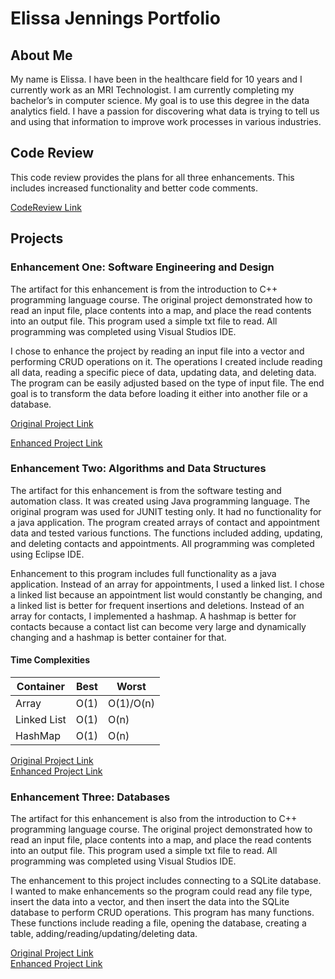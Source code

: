 # Elissa Jennings Portfolio

## About Me

My name is Elissa. I have been in the healthcare field for 10 years and I currently work as an MRI Technologist. I am currently completing my bachelor’s in computer science. My goal is to use this degree in the data analytics field. I have a passion for discovering what data is trying to tell us and using that information to improve work processes in various industries.

## Code Review

This code review provides the plans for all three enhancements. This includes increased functionality and better code comments.

[CodeReview Link](https://github.com/jenninge/CodeReview/raw/refs/heads/main/CodeReview.mp4)

## Projects

### Enhancement One: Software Engineering and Design

The artifact for this enhancement is from the introduction to C++ programming language course. The original project demonstrated how to read an input file, place contents into a map, and place the read contents into an output file. This program used a simple txt file to read.  All programming was completed using Visual Studios IDE.

I chose to enhance the project by reading an input file into a vector and performing CRUD operations on it. The operations I created include reading all data, reading a specific piece of data, updating data, and deleting data. The program can be easily adjusted based on the type of input file. The end goal is to transform the data before loading it either into another file or a database.

[Original Project Link](https://github.com/jenninge/jenninge.github.io/tree/main/OriginalForEnhancementOne)   

[Enhanced Project Link](https://github.com/jenninge/jenninge.github.io/tree/main/EnhancementOne)  

### Enhancement Two: Algorithms and Data Structures

The artifact for this enhancement is from the software testing and automation class. It was created using Java programming language. The original program was used for JUNIT testing only. It had no functionality for a java application. The program created arrays of contact and appointment data and tested various functions. The functions included adding, updating, and deleting contacts and appointments. All programming was completed using Eclipse IDE.   

Enhancement to this program includes full functionality as a java application. Instead of an array for appointments, I used a linked list. I chose a linked list because an appointment list would constantly be changing, and a linked list is better for frequent insertions and deletions. Instead of an array for contacts, I implemented a hashmap. A hashmap is better for contacts because a contact list can become very large and dynamically changing and a hashmap is better container for that.   

#### Time Complexities
| Container | Best | Worst |
| --- | --- | --- |
| Array | O(1) | O(1)/O(n) |
| Linked List | O(1) | O(n) |
| HashMap | O(1) | O(n) |   

[Original Project Link]()   
[Enhanced Project Link]()

### Enhancement Three: Databases

The artifact for this enhancement is also from the introduction to C++ programming language course. The original project demonstrated how to read an input file, place contents into a map, and place the read contents into an output file. This program used a simple txt file to read.  All programming was completed using Visual Studios IDE.

The enhancement to this project includes connecting to a SQLite database. I wanted to make enhancements so the program could read any file type, insert the data into a vector, and then insert the data into the SQLite database to perform CRUD operations. This program has many functions. These functions include reading a file, opening the database, creating a table, adding/reading/updating/deleting data.    

[Original Project Link]()   
[Enhanced Project Link]()



